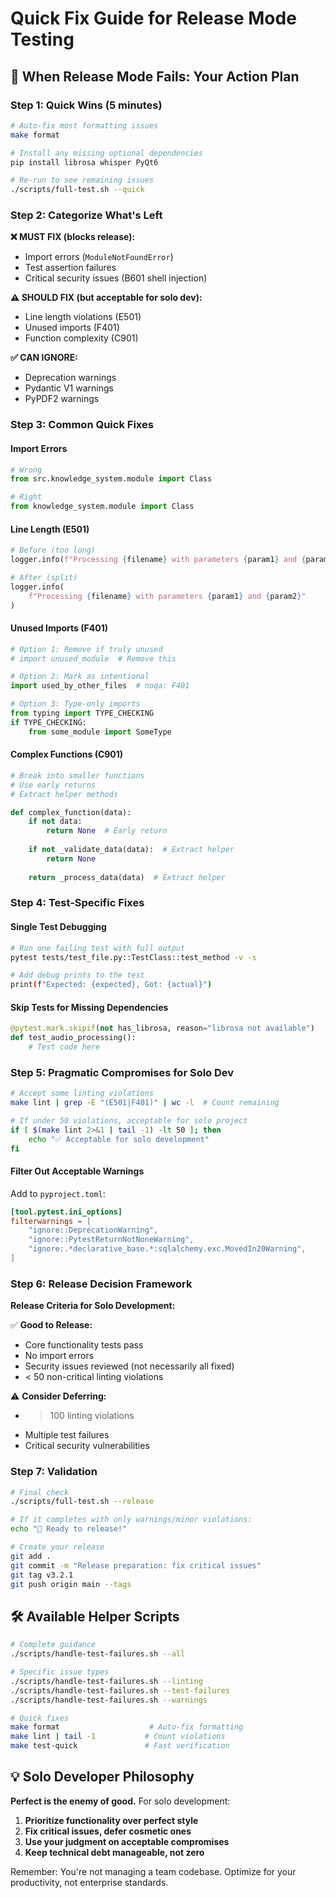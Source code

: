# Quick Fix Guide for Release Mode Testing

## 🎯 When Release Mode Fails: Your Action Plan

### Step 1: Quick Wins (5 minutes)
```bash
# Auto-fix most formatting issues
make format

# Install any missing optional dependencies  
pip install librosa whisper PyQt6

# Re-run to see remaining issues
./scripts/full-test.sh --quick
```

### Step 2: Categorize What's Left

**❌ MUST FIX (blocks release):**
- Import errors (`ModuleNotFoundError`)
- Test assertion failures
- Critical security issues (B601 shell injection)

**⚠️ SHOULD FIX (but acceptable for solo dev):**
- Line length violations (E501)
- Unused imports (F401)
- Function complexity (C901)

**✅ CAN IGNORE:**
- Deprecation warnings
- Pydantic V1 warnings
- PyPDF2 warnings

### Step 3: Common Quick Fixes

#### Import Errors
```python
# Wrong
from src.knowledge_system.module import Class

# Right  
from knowledge_system.module import Class
```

#### Line Length (E501)
```python
# Before (too long)
logger.info(f"Processing {filename} with parameters {param1} and {param2}")

# After (split)
logger.info(
    f"Processing {filename} with parameters {param1} and {param2}"
)
```

#### Unused Imports (F401)
```python
# Option 1: Remove if truly unused
# import unused_module  # Remove this

# Option 2: Mark as intentional
import used_by_other_files  # noqa: F401

# Option 3: Type-only imports
from typing import TYPE_CHECKING
if TYPE_CHECKING:
    from some_module import SomeType
```

#### Complex Functions (C901)
```python
# Break into smaller functions
# Use early returns
# Extract helper methods

def complex_function(data):
    if not data:
        return None  # Early return
    
    if not _validate_data(data):  # Extract helper
        return None
        
    return _process_data(data)  # Extract helper
```

### Step 4: Test-Specific Fixes

#### Single Test Debugging
```bash
# Run one failing test with full output
pytest tests/test_file.py::TestClass::test_method -v -s

# Add debug prints to the test
print(f"Expected: {expected}, Got: {actual}")
```

#### Skip Tests for Missing Dependencies
```python
@pytest.mark.skipif(not has_librosa, reason="librosa not available")
def test_audio_processing():
    # Test code here
```

### Step 5: Pragmatic Compromises for Solo Dev

```bash
# Accept some linting violations
make lint | grep -E "(E501|F401)" | wc -l  # Count remaining

# If under 50 violations, acceptable for solo project
if [ $(make lint 2>&1 | tail -1) -lt 50 ]; then
    echo "✅ Acceptable for solo development"
fi
```

#### Filter Out Acceptable Warnings
Add to `pyproject.toml`:
```toml
[tool.pytest.ini_options]
filterwarnings = [
    "ignore::DeprecationWarning",
    "ignore::PytestReturnNotNoneWarning",
    "ignore:.*declarative_base.*:sqlalchemy.exc.MovedIn20Warning",
]
```

### Step 6: Release Decision Framework

**Release Criteria for Solo Development:**

✅ **Good to Release:**
- Core functionality tests pass
- No import errors
- Security issues reviewed (not necessarily all fixed)
- < 50 non-critical linting violations

⚠️ **Consider Deferring:**
- > 100 linting violations
- Multiple test failures
- Critical security vulnerabilities

### Step 7: Validation

```bash
# Final check
./scripts/full-test.sh --release

# If it completes with only warnings/minor violations:
echo "🚀 Ready to release!"

# Create your release
git add .
git commit -m "Release preparation: fix critical issues"
git tag v3.2.1
git push origin main --tags
```

## 🛠️ Available Helper Scripts

```bash
# Complete guidance
./scripts/handle-test-failures.sh --all

# Specific issue types
./scripts/handle-test-failures.sh --linting
./scripts/handle-test-failures.sh --test-failures
./scripts/handle-test-failures.sh --warnings

# Quick fixes
make format                    # Auto-fix formatting
make lint | tail -1           # Count violations
make test-quick               # Fast verification
```

## 💡 Solo Developer Philosophy

**Perfect is the enemy of good.** For solo development:

1. **Prioritize functionality over perfect style**
2. **Fix critical issues, defer cosmetic ones**
3. **Use your judgment on acceptable compromises**
4. **Keep technical debt manageable, not zero**

Remember: You're not managing a team codebase. Optimize for your productivity, not enterprise standards.
